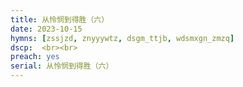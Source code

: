 ```yaml
---
title: 从怜悯到得胜（六）
date: 2023-10-15
hymns: [zssjzd, znyyywtz, dsgm_ttjb, wdsmxgn_zmzq]
dscp:  <br><br>
preach: yes
serial: 从怜悯到得胜（六）
---
```


